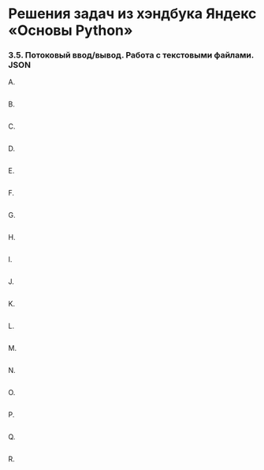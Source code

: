 # Решения задач из хэндбука Яндекс «Основы Python»

### 3.5. Потоковый ввод/вывод. Работа с текстовыми файлами. JSON

A. 
```python

```

B. 
```python

```

C. 
```python

```

D. 
```python

```

E. 
```python

```

F. 
```python

```

G. 
```python

```

H. 
```python

```

I. 
```python

```

J. 
```python

```

K. 
```python

```

L. 
```python

```

M. 
```python

```

N. 
```python

```
O. 
```python

```

P. 
```python

```

Q. 
```python

```

R. 
```python

```

